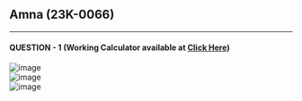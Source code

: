 ## Amna (23K-0066)

***
#### QUESTION - 1 (Working Calculator available at [Click Here](https://scratch.mit.edu/projects/884850562))
![image](https://github.com/amnaa26/PfFall23/assets/142903458/3a7ff5dd-a49c-466a-a2bb-922f72cd673f) <br>
![image](https://github.com/amnaa26/PfFall23/assets/142903458/bd4b3b12-c017-4e56-9d02-44a56c634d52) <br>
![image](https://github.com/amnaa26/PfFall23/assets/142903458/a70f0810-a936-4d36-9c5e-8a16f32a970e) <br>
